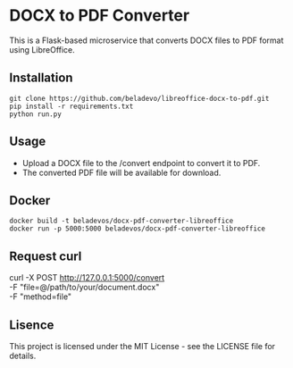 # DOCX to PDF Converter
This is a Flask-based microservice that converts DOCX files to PDF format using LibreOffice.

## Installation
```
git clone https://github.com/beladevo/libreoffice-docx-to-pdf.git
pip install -r requirements.txt
python run.py
```

## Usage
* Upload a DOCX file to the /convert endpoint to convert it to PDF.
* The converted PDF file will be available for download.

## Docker
```
docker build -t beladevos/docx-pdf-converter-libreoffice
docker run -p 5000:5000 beladevos/docx-pdf-converter-libreoffice
```

## Request curl
curl -X POST http://127.0.0.1:5000/convert \
  -F "file=@/path/to/your/document.docx" \
  -F "method=file"


## Lisence
This project is licensed under the MIT License - see the LICENSE file for details.

